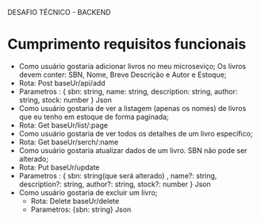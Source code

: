 DESAFIO TÉCNICO - BACKEND
# Cumprimento requisitos funcionais
 - Como usuário gostaria adicionar livros no meu microseviço; Os livros devem conter: SBN, Nome, Breve Descrição e Autor e Estoque;
  - Rota: Post baseUr/api/add
  - Parametros :  { sbn: string, name: string, description: string, author: string, stock: number }  Json
 - Como usuário gostaria de ver a listagem (apenas os nomes) de livros que eu tenho em estoque de forma paginada;
  -  Rota: Get baseUr/list/:page
 - Como usuário gostaria de ver todos os detalhes de um livro específico;
  -  Rota: Get baseUr/serch/:name
 - Como usuário gostaria atualizar dados de um livro. SBN não pode ser alterado;
  -  Rota: Put baseUr/update
  - Parametros : { sbn: string(que será alterado) , name?: string, description?: string, author?: string, stock?: number } Json
 - Como usuário gostaria de excluir um livro;
   -  Rota: Delete baseUr/delete
   - Parametros: {sbn: string} Json

